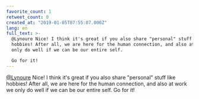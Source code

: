 ```yaml
---
favorite_count: 1
retweet_count: 0
created_at: "2019-01-05T07:55:07.000Z"
lang: en
full_text: >-
  @Lynoure Nice! I think it's great if you also share "personal" stuff like
  hobbies! After all, we are here for the human connection, and also at work we
  only do well if we can be our entire self.

  Go for it!
---
```


[@Lynoure](https://twitter.com/Lynoure) Nice! I think it's great if you also
share "personal" stuff like hobbies! After all, we are here for the human
connection, and also at work we only do well if we can be our entire self. Go
for it!
